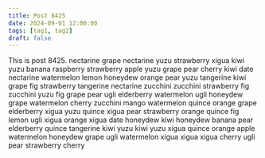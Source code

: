```yaml
---
title: Post 8425
date: 2024-09-01 12:00:00
tags: [tag1, tag2]
draft: false
---
```

This is post 8425.
nectarine
grape
nectarine
yuzu
strawberry
xigua
kiwi
yuzu
banana
raspberry
strawberry
apple
yuzu
grape
pear
cherry
kiwi
date
nectarine
watermelon
lemon
honeydew
orange
pear
yuzu
tangerine
kiwi
grape
fig
strawberry
tangerine
nectarine
zucchini
zucchini
strawberry
fig
zucchini
yuzu
fig
grape
pear
ugli
elderberry
watermelon
ugli
honeydew
grape
watermelon
cherry
zucchini
mango
watermelon
quince
orange
grape
elderberry
xigua
yuzu
quince
xigua
pear
strawberry
orange
quince
fig
lemon
ugli
xigua
orange
xigua
date
honeydew
kiwi
honeydew
banana
pear
elderberry
quince
tangerine
kiwi
yuzu
kiwi
yuzu
xigua
quince
orange
apple
watermelon
honeydew
grape
ugli
watermelon
xigua
xigua
xigua
cherry
ugli
pear
strawberry
cherry
